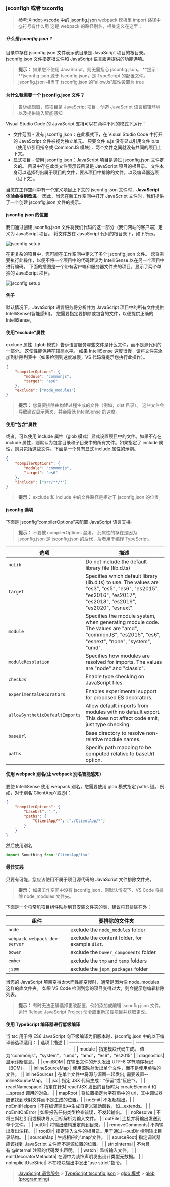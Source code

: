 ### jsconfigh 或者 tsconfig

> [参考:Xindot-vscode 中的 jsconfig.json](https://www.jianshu.com/p/b0ec870ddfdf)
> webpack 模板里 import 路径中@符号有什么用
> 这是 webpack 的路径别名，相关定义在这里：

##### 什么是 jsconfig.json？

目录中存在 jsconfig.json 文件表示该目录是 JavaScript 项目的根目录。jsconfig.json 文件指定根文件和 JavaScript 语言服务提供的功能选项。

> **提示：** 如果您不使用 JavaScript，则无需担心 jsconfig.json。
> **提示：**jsconfig.json 源于 tsconfig.json，是 TypeScript 的配置文件。jsconfig.json 相当于 tsconfig.json 的“allowJs”属性设置为 true

#### 为什么我需要一个 jsconfig.json 文件？

> 告诉编辑器，该项目是 JavaScript 项目，创造 JavaScript 语言编辑环境以及提供输入智能感知

Visual Studio Code 的 JavaScript 支持可以在两种不同的模式下运行：

- 文件范围 - 没有 jsconfig.json：在此模式下，在 Visual Studio Code 中打开的 JavaScript 文件被视为独立单元。 只要文件 a.js 没有显式引用文件 b.ts（使用///引用指令或 CommonJS 模块），两个文件之间就没有共同的项目上下文。
- 显式项目 - 使用 jsconfig.json：JavaScript 项目是通过 jsconfig.json 文件定义的。 目录中存在此类文件表示该目录是 JavaScript 项目的根目录。 文件本身可以选择列出属于项目的文件，要从项目中排除的文件，以及编译器选项（见下文）。

当您在工作空间中有一个定义项目上下文的 jsconfig.json 文件时，**JavaScript 体验会得到改进**。 因此，当您在新工作空间中打开 JavaScript 文件时，我们提供了一个创建 jsconfig.json 文件的提示。

#### jsconfig.json 的位置

我们通过创建 jsconfig.json 文件将我们代码的这一部分（我们网站的客户端）定义为 JavaScript 项目。 将文件放在 JavaScript 代码的根目录下，如下所示。

![jsconfig setup](../image/59074-a893d0458a810472.webp)

在更复杂的项目中，您可能在工作空间中定义了多个 jsconfig.json 文件。 您将需要执行此操作，以便不将一个项目中的代码建议为 IntelliSense 以在另一个项目中进行编码。 下面的插图是一个带有客户端和服务器文件夹的项目，显示了两个单独的 JavaScript 项目。

![jsconfig setup](../image/59074-2c1c32bf978a8928.webp)

#### 例子

默认情况下，JavaScript 语言服务将分析并为 JavaScript 项目中的所有文件提供 IntelliSense(智能感知)。 您需要指定要排除或包含的文件，以便提供正确的 IntelliSense。

#### 使用“exclude”属性

exclude 属性（glob 模式）告诉语言服务哪些文件是什么文件，而不是源代码的一部分。 这使性能保持在较高水平。 如果 IntelliSense 速度很慢，请将文件夹添加到排除列表中（如果检测到速度减慢，VS 代码将提示您执行此操作）。

```json
{
	"compilerOptions": {
		"module": "commonjs",
		"target": "es6"
	},
	"exclude": ["node_modules"]
}
```

> **提示：** 您将要排除由构建过程生成的文件（例如，dist 目录）。 这些文件会导致建议显示两次，并会降低 IntelliSense 的速度。

#### 使用“包含”属性

或者，可以使用 include 属性（glob 模式）显式设置项目中的文件。如果不存在 include 属性，则默认为包含目录和子目录中的所有文件。如果指定了 include 属性，则只包括这些文件。下面是一个具有显式 include 属性的示例。

```json
{
	"compilerOptions": {
		"module": "commonjs",
		"target": "es6"
	},
	"include": ["src/**/*"]
}
```

> **提示：** exclude 和 include 中的文件路径是相对于 jsconfig.json 的位置。

#### jsconfig 选项

下面是 jsconfig“compilerOptions”来配置 JavaScript 语言支持。

> **提示：** 不要被 compilerOptions 混淆。 此属性的存在是因为 jsconfig.json 是 tsconfig.json 的后代，后者用于编译 TypeScript。

| 选项                           | 描述                                                                                                                                                         |
| ------------------------------ | ------------------------------------------------------------------------------------------------------------------------------------------------------------ |
| `noLib`                        | Do not include the default library file (lib.d.ts)                                                                                                           |
| `target`                       | Specifies which default library (lib.d.ts) to use. The values are "es3", "es5", "es6", "es2015", "es2016", "es2017", "es2018", "es2019", "es2020", "esnext". |
| `module`                       | Specifies the module system, when generating module code. The values are "amd", "commonJS", "es2015", "es6", "esnext", "none", "system", "umd".              |
| `moduleResolution`             | Specifies how modules are resolved for imports. The values are "node" and "classic".                                                                         |
| `checkJs`                      | Enable type checking on JavaScript files.                                                                                                                    |
| `experimentalDecorators`       | Enables experimental support for proposed ES decorators.                                                                                                     |
| `allowSyntheticDefaultImports` | Allow default imports from modules with no default export. This does not affect code emit, just type checking.                                               |
| `baseUrl`                      | Base directory to resolve non-relative module names.                                                                                                         |
| `paths`                        | Specify path mapping to be computed relative to baseUrl option.                                                                                              |

#### 使用 webpack 别名(让 webpack 别名智能感知)

要使 IntelliSense 使用 webpack 别名，您需要使用 glob 模式指定 paths 键。
例如，对于别名'ClientApp'(或@)：

```json
{
	"compilerOptions": {
		"baseUrl": ".",
		"paths": {
			"ClientApp/*": ["./ClientApp/*"]
		}
	}
}
```

然后使用别名

```js
import Something from 'ClientApp/foo'
```

#### 最佳实践

只要有可能，您应该使用不属于项目源代码的 JavaScript 文件排除文件夹。

> **提示：** 如果工作空间中没有 jsconfig.json，则默认情况下，VS Code 将排除 node_modules 文件夹。

下面是一个将常见项目组件映射到其安装文件夹的表，建议将其排除在外：

| 组件                            | 要排除的文件夹                                  |
| ------------------------------- | ----------------------------------------------- |
| `node`                          | exclude the `node_modules` folder               |
| `webpack`, `webpack-dev-server` | exclude the content folder, for example `dist`. |
| `bower`                         | exclude the `bower_components` folder           |
| `ember`                         | exclude the `tmp` and `temp` folders            |
| `jspm`                          | exclude the `jspm_packages` folder              |

当您的 JavaScript 项目变得太大而性能变慢时，通常是因为像 node_modules 这样的库文件夹。 如果 VS Code 检测到您的项目变得过大，则会提示您编辑排除列表。

> **提示：** 有时无法正确选择更改配置，例如添加或编辑 jsconfig.json 文件。 运行 Reload JavaScript Project 命令应重新加载项目并获取更改。

#### 使用 TypeScript 编译器进行低级编译

当 tsc 用于将 ES6 JavaScript 向下级编译为旧版本时，jsconfig.json 中的以下编译器选项适用：
| 选项 | 描述 |
| ------------------------------- | ----------------------------------------------- |
| module | 指定模块代码生成。 值为“commonjs”，“system”，“umd”，“amd”，“es6”，“es2015” |
| diagnostics| 显示诊断信息。 |
| emitBOM | 在输出文件的开头发出 UTF-8 字节顺序标记（BOM）。 |
| inlineSourceMap | 使用源映射发出单个文件，而不是使用单独的文件。 |
| inlineSources | 在单个文件中将源与源图一起发出; 需要设置--inlineSourceMap。 |
| jsx | 指定 JSX 代码生成：“保留”或“反应”?。 |
| reactNamespace| 指定在针对'react'JSX 发出的目标时为 createElement 和\_\_spread 调用的对象。 |
| mapRoot | 将位置指定为字符串中的 uri，其中调试器应该找到映射文件而不是生成的位置。|
| noEmit| 不发起输出。|
| noEmitHelpers | 不在编译输出中生成自定义辅助函数，如\_\_extends。 |
| noEmitOnError | 如果报告任何类型检查错误，不发起输出。 |
| noResolve | 不将三斜杠引用或模块导入目标解析为输入文件。 |
| outFile| 连接并将输出发送到单个文件。 |
| outDir| 将输出结构重定向到目录。 |
| removeComments| 不向输出发出注释。 |
| rootDir| 指定输入文件的根目录。用于通过--outDir 控制输出目录结构。 |
| sourceMap | 生成相应的'.map'文件。 |
| sourceRoot| 指定调试器应该找到 JavaScript 文件而不是源位置的位置。 |
| stripInternal | 不为具有'@internal'注释的代码发出声明。 |
| watch | 监听输入文件。 |
| emitDecoratorMetadata| 在源中为装饰声明发出设计类型元数据。 |
| noImplicitUseStrict| 不在模块输出中发出“use strict”指令。 |

> [JavaScript 语言服务](https://github.com/Microsoft/TypeScript/wiki/JavaScript-Language-Service-in-Visual-Studio) > [TypeScript tsconfig.json](https://www.w3cschool.cn/typescript/typescript-tsconfig-json.html) > [glob 模式](https://www.cnblogs.com/xdlysk/p/5183604.html) > [glob (programming)](<https://en.wikipedia.org/wiki/Glob_(programming)>)
